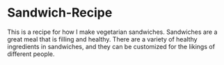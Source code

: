 # Sandwich-Recipe
This is a recipe for how I make vegetarian sandwiches. Sandwiches are a great meal that is filling and healthy. There are a variety of healthy ingredients in sandwiches, and they can be customized for the likings of different people.
